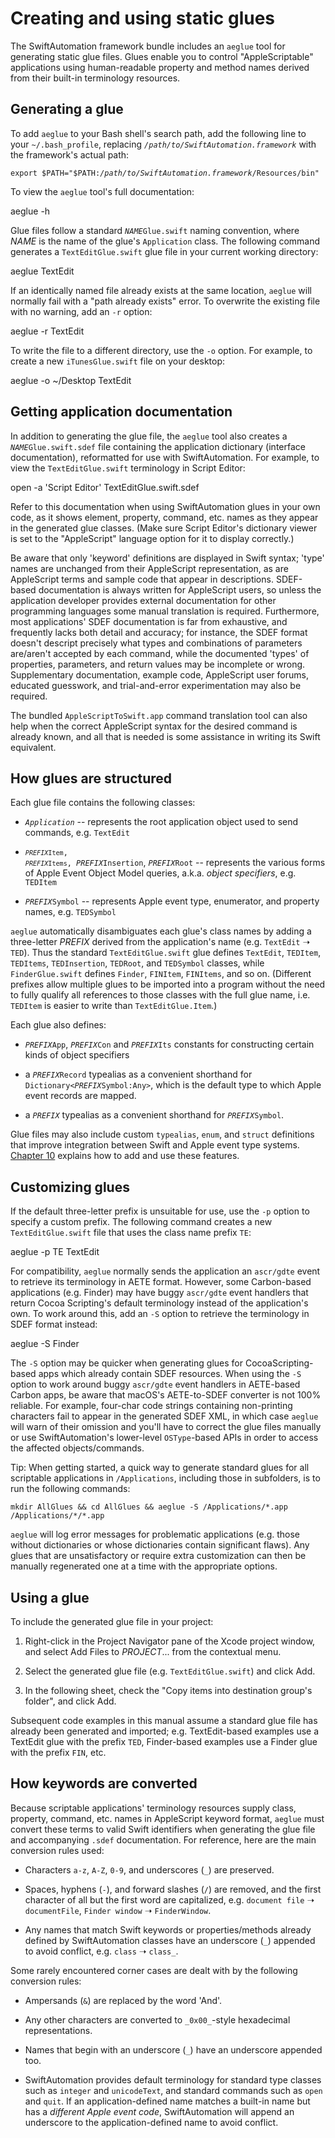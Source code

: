 # Creating and using static glues

The SwiftAutomation framework bundle includes an `aeglue` tool for generating static glue files. Glues enable you to control "AppleScriptable" applications using human-readable property and method names derived from their built-in terminology resources.


## Generating a glue

To add `aeglue` to your Bash shell's search path, add the following line to your `~/.bash_profile`, replacing <code><var>/path/to/SwiftAutomation.framework</var></code> with the framework's actual path:

<pre><code>export $PATH="$PATH:<var>/path/to/SwiftAutomation.framework</var>/Resources/bin"</code></pre>

To view the `aeglue` tool's full documentation:

  aeglue -h

Glue files follow a standard <code><var>NAME</var>Glue.swift</code> naming convention, where <var>NAME</var> is the name of the glue's `Application` class. The following command generates a `TextEditGlue.swift` glue file in your current working directory:

  aeglue TextEdit

If an identically named file already exists at the same location, `aeglue` will normally fail with a "path already exists" error. To overwrite the existing file with no warning, add an `-r` option:

  aeglue -r TextEdit

To write the file to a different directory, use the `-o` option. For example, to create a new `iTunesGlue.swift` file on your desktop:

  aeglue -o ~/Desktop TextEdit


## Getting application documentation

In addition to generating the glue file, the `aeglue` tool also creates a <code><var>NAME</var>Glue.swift.sdef</code> file containing the application dictionary (interface documentation), reformatted for use with SwiftAutomation. For example, to view the `TextEditGlue.swift` terminology in Script Editor: 

  open -a 'Script Editor' TextEditGlue.swift.sdef

Refer to this documentation when using SwiftAutomation glues in your own code, as it shows element, property, command, etc. names as they appear in the generated glue classes. (Make sure Script Editor's dictionary viewer is set to the "AppleScript" language option for it to display correctly.) 

Be aware that only 'keyword' definitions are displayed in Swift syntax; 'type' names are unchanged from their AppleScript representation, as are AppleScript terms and sample code that appear in descriptions. SDEF-based documentation is always written for AppleScript users, so unless the application developer provides external documentation for other programming languages some manual translation is required. Furthermore, most applications' SDEF documentation is far from exhaustive, and frequently lacks both detail and accuracy; for instance, the SDEF format doesn't descript  precisely what types and combinations of parameters are/aren't accepted by each command, while the documented 'types' of properties, parameters, and return values may be incomplete or wrong. Supplementary documentation, example code, AppleScript user forums, educated guesswork, and trial-and-error experimentation may also be required.

The bundled `AppleScriptToSwift.app` command translation tool can also help when the correct AppleScript syntax for the desired command is already known, and all that is needed is some assistance in writing its Swift equivalent.


## How glues are structured

Each glue file contains the following classes:

* <code><var>Application</var></code> -- represents the root application object used to send commands, e.g. `TextEdit`

* <code><code><var>PREFIX</var>Item</code>, <code><var>PREFIX</var>Items</code>, <var>PREFIX</var>Insertion</code>, <code><var>PREFIX</var>Root</code> -- represents the various forms of Apple Event Object Model queries, a.k.a. _object specifiers_, e.g. `TEDItem`

* <code><var>PREFIX</var>Symbol</code> -- represents Apple event type, enumerator, and property names, e.g. `TEDSymbol`

`aeglue` automatically disambiguates each glue's class names by adding a three-letter <var>PREFIX</var> derived from the application's name (e.g. `TextEdit` ➝ `TED`). Thus the standard `TextEditGlue.swift` glue defines `TextEdit`, `TEDItem`, `TEDItems`, `TEDInsertion`, `TEDRoot`, and `TEDSymbol` classes, while `FinderGlue.swift` defines `Finder`, `FINItem`, `FINItems`, and so on. (Different prefixes allow multiple glues to be imported into a program without the need to fully qualify all references to those classes with the full glue name, i.e. `TEDItem` is easier to write than `TextEditGlue.Item`.)

Each glue also defines:

* <code><var>PREFIX</var>App</code>, <code><var>PREFIX</var>Con</code> and <code><var>PREFIX</var>Its</code> constants for constructing certain kinds of object specifiers

* a <code><var>PREFIX</var>Record</code> typealias as a convenient shorthand for <code>Dictionary&lt;<var>PREFIX</var>Symbol:Any&gt;</code>, which is the default type to which Apple event records are mapped.

* a <code><var>PREFIX</var></code> typealias as a convenient shorthand for <code><var>PREFIX</var>Symbol</code>.

Glue files may also include custom `typealias`, `enum`, and `struct` definitions that improve integration between Swift and Apple event type systems. [Chapter 10](advanced-type-support.html) explains how to add and use these features.


## Customizing glues

If the default three-letter prefix is unsuitable for use, use the `-p` option to specify a custom prefix. The following command creates a new `TextEditGlue.swift` file that uses the class name prefix `TE`:

  aeglue -p TE TextEdit

For compatibility, `aeglue` normally sends the application an `ascr/gdte` event to retrieve its terminology in AETE format. However, some Carbon-based applications (e.g. Finder) may have buggy `ascr/gdte` event handlers that return Cocoa Scripting's default terminology instead of the application's own. To work around this, add an `-S` option to retrieve the terminology in SDEF format instead:

  aeglue -S Finder

The `-S` option may be quicker when generating glues for CocoaScripting-based apps which already contain SDEF resources. When using the `-S` option to work around buggy `ascr/gdte` event handlers in AETE-based Carbon apps, be aware that macOS's AETE-to-SDEF converter is not 100% reliable. For example, four-char code strings containing non-printing characters fail to appear in the generated SDEF XML, in which case `aeglue` will warn of their omission and you'll have to correct the glue files manually or use SwiftAutomation's lower-level `OSType`-based APIs in order to access the affected objects/commands.


<div class="hilitebox">
<p>Tip: When getting started, a quick way to generate standard glues for all scriptable applications in <code>/Applications</code>, including those in subfolders, is to run the following commands:</p>

<pre><code>mkdir AllGlues && cd AllGlues && aeglue -S /Applications/*.app /Applications/*/*.app</code></pre>

<p><code>aeglue</code> will log error messages for problematic applications (e.g. those without dictionaries or whose dictionaries contain significant flaws). Any glues that are unsatisfactory or require extra customization can then be manually regenerated one at a time with the appropriate options.</p>
</div>


## Using a glue

To include the generated glue file in your project:

1. Right-click in the Project Navigator pane of the Xcode project window, and select Add Files to <var>PROJECT</var>... from the contextual menu.

2. Select the generated glue file (e.g. `TextEditGlue.swift`) and click Add.

3. In the following sheet, check the "Copy items into destination group's folder", and click Add.


<p class="hilitebox">Subsequent code examples in this manual assume a standard glue file has already been generated and imported; e.g. TextEdit-based examples use a TextEdit glue with the prefix <code>TED</code>, Finder-based examples use a Finder glue with the prefix <code>FIN</code>, etc.</p>


## How keywords are converted

Because scriptable applications' terminology resources supply class, property, command, etc. names in AppleScript keyword format, `aeglue` must convert these terms to valid Swift identifiers when generating the glue file and accompanying `.sdef` documentation. For reference, here are the main conversion rules used:

* Characters `a-z`, `A-Z`, `0-9`, and underscores (`_`) are preserved.

* Spaces, hyphens (`-`), and forward slashes (`/`) are removed, and the first character of all but the first word are capitalized, e.g. `document file` ➝ `documentFile`, `Finder window` ➝ `FinderWindow`.

* Any names that match Swift keywords or properties/methods already defined by SwiftAutomation classes have an underscore (`_`) appended to avoid conflict, e.g. `class` ➝ `class_`.


Some rarely encountered corner cases are dealt with by the following conversion rules:

* Ampersands (`&`) are replaced by the word 'And'.

* Any other characters are converted to `_0x00_`-style hexadecimal representations.

* Names that begin with an underscore (`_`) have an underscore appended too.

* SwiftAutomation provides default terminology for standard type classes such as `integer` and `unicodeText`, and standard commands such as `open` and `quit`. If an application-defined name matches a built-in name but has a _different Apple event code_, SwiftAutomation will append an underscore to the application-defined name to avoid conflict.

